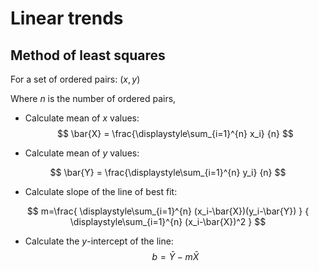 # Linear trends
## Method of least squares

For a set of ordered pairs: $(x,y)$

Where $n$ is the number of ordered pairs,

* Calculate mean of $x$ values:
$$
\bar{X} = \frac{\displaystyle\sum_{i=1}^{n} x_i} {n}
$$

* Calculate mean of $y$ values:

$$
\bar{Y} = \frac{\displaystyle\sum_{i=1}^{n} y_i} {n}
$$

* Calculate slope of the line of best fit:

$$
m=\frac{ \displaystyle\sum_{i=1}^{n} (x_i-\bar{X})(y_i-\bar{Y}) }
{ \displaystyle\sum_{i=1}^{n} (x_i-\bar{X})^2 }
$$

* Calculate the $y$-intercept of the line:
  $$
  b = \bar{Y}-m\bar{X}
  $$